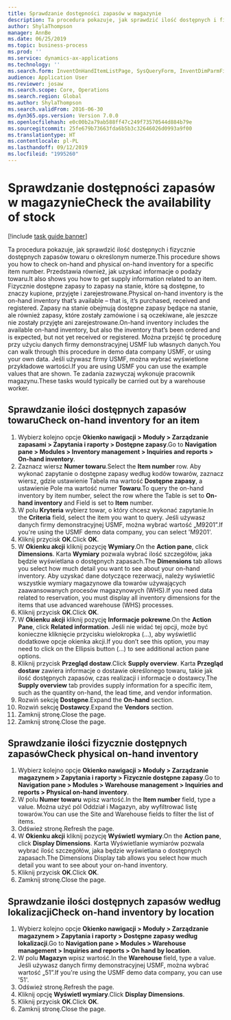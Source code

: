 ```yaml
---
title: Sprawdzanie dostępności zapasów w magazynie
description: Ta procedura pokazuje, jak sprawdzić ilość dostępnych i fizycznie dostępnych zapasów towaru o określonym numerze.
author: ShylaThompson
manager: AnnBe
ms.date: 06/25/2019
ms.topic: business-process
ms.prod: ''
ms.service: dynamics-ax-applications
ms.technology: ''
ms.search.form: InventOnHandItemListPage, SysQueryForm, InventDimParmFixed, InventSupply, DefaultDashboard, WHSInventPhysicalOnhand, WHSOnHand
audience: Application User
ms.reviewer: josaw
ms.search.scope: Core, Operations
ms.search.region: Global
ms.author: ShylaThompson
ms.search.validFrom: 2016-06-30
ms.dyn365.ops.version: Version 7.0.0
ms.openlocfilehash: e0c00b2a79ab588ff47c249f73570544d884b79e
ms.sourcegitcommit: 25fe679b73663fda6b5b3c32646026d0993a9f00
ms.translationtype: HT
ms.contentlocale: pl-PL
ms.lasthandoff: 09/12/2019
ms.locfileid: "1995260"
---
```

# <a name="check-the-availability-of-stock"></a><span data-ttu-id="3af90-103">Sprawdzanie dostępności zapasów w magazynie</span><span class="sxs-lookup"><span data-stu-id="3af90-103">Check the availability of stock</span></span>

[!include [task guide banner](../../includes/task-guide-banner.md)]

<span data-ttu-id="3af90-104">Ta procedura pokazuje, jak sprawdzić ilość dostępnych i fizycznie dostępnych zapasów towaru o określonym numerze.</span><span class="sxs-lookup"><span data-stu-id="3af90-104">This procedure shows you how to check on-hand and physical on-hand inventory for a specific item number.</span></span> <span data-ttu-id="3af90-105">Przedstawia również, jak uzyskać informacje o podaży towaru.</span><span class="sxs-lookup"><span data-stu-id="3af90-105">It also shows you how to get supply information related to an item.</span></span> <span data-ttu-id="3af90-106">Fizycznie dostępne zapasy to zapasy na stanie, które są dostępne, to znaczy kupione, przyjęte i zarejestrowane.</span><span class="sxs-lookup"><span data-stu-id="3af90-106">Physical on-hand inventory is the on-hand inventory that’s available – that is, it’s purchased, received and registered.</span></span> <span data-ttu-id="3af90-107">Zapasy na stanie obejmują dostępne zapasy będące na stanie, ale również zapasy, które zostały zamówione i są oczekiwane, ale jeszcze nie zostały przyjęte ani zarejestrowane.</span><span class="sxs-lookup"><span data-stu-id="3af90-107">On-hand inventory includes the available on-hand inventory, but also the inventory that’s been ordered and is expected, but not yet received or registered.</span></span> <span data-ttu-id="3af90-108">Można przejść tę procedurę przy użyciu danych firmy demonstracyjnej USMF lub własnych danych.</span><span class="sxs-lookup"><span data-stu-id="3af90-108">You can walk through this procedure in demo data company USMF, or using your own data.</span></span> <span data-ttu-id="3af90-109">Jeśli używasz firmy USMF, można wybrać wyświetlone przykładowe wartości.</span><span class="sxs-lookup"><span data-stu-id="3af90-109">If you are using USMF you can use the example values that are shown.</span></span> <span data-ttu-id="3af90-110">Te zadania zazwyczaj wykonuje pracownik magazynu.</span><span class="sxs-lookup"><span data-stu-id="3af90-110">These tasks would typically be carried out by a warehouse worker.</span></span>


## <a name="check-on-hand-inventory-for-an-item"></a><span data-ttu-id="3af90-111">Sprawdzanie ilości dostępnych zapasów towaru</span><span class="sxs-lookup"><span data-stu-id="3af90-111">Check on-hand inventory for an item</span></span>
1. <span data-ttu-id="3af90-112">Wybierz kolejno opcje **Okienko nawigacji > Moduły > Zarządzanie zapasami > Zapytania i raporty > Dostępne zapasy**.</span><span class="sxs-lookup"><span data-stu-id="3af90-112">Go to **Navigation pane > Modules > Inventory management > Inquiries and reports > On-hand inventory**.</span></span>
2. <span data-ttu-id="3af90-113">Zaznacz wiersz **Numer towaru**.</span><span class="sxs-lookup"><span data-stu-id="3af90-113">Select the **Item number** row.</span></span> <span data-ttu-id="3af90-114">Aby wykonać zapytanie o dostępne zapasy według kodów towarów, zaznacz wiersz, gdzie ustawienie Tabela ma wartość **Dostępne zapasy**, a ustawienie Pole ma wartość numer **Towaru**.</span><span class="sxs-lookup"><span data-stu-id="3af90-114">To query the on-hand inventory by item number, select the row where the Table is set to **On-hand inventory** and Field is set to **Item** number.</span></span>
3. <span data-ttu-id="3af90-115">W polu **Kryteria** wybierz towar, o który chcesz wykonać zapytanie.</span><span class="sxs-lookup"><span data-stu-id="3af90-115">In the **Criteria** field, select the item you want to query.</span></span> <span data-ttu-id="3af90-116">Jeśli używasz danych firmy demonstracyjnej USMF, można wybrać wartość „M9201”.</span><span class="sxs-lookup"><span data-stu-id="3af90-116">If you're using the USMF demo data company, you can select 'M9201'.</span></span>  
4. <span data-ttu-id="3af90-117">Kliknij przycisk **OK**.</span><span class="sxs-lookup"><span data-stu-id="3af90-117">Click **OK**.</span></span>
5. <span data-ttu-id="3af90-118">W **Okienku akcji** kliknij pozycję **Wymiary**.</span><span class="sxs-lookup"><span data-stu-id="3af90-118">On the **Action pane**, click **Dimensions**.</span></span> <span data-ttu-id="3af90-119">Karta **Wymiary** pozwala wybrać ilość szczegółów, jaka będzie wyświetlana o dostępnych zapasach.</span><span class="sxs-lookup"><span data-stu-id="3af90-119">The **Dimensions** tab allows you select how much detail you want to see about your on-hand inventory.</span></span> <span data-ttu-id="3af90-120">Aby uzyskać dane dotyczące rezerwacji, należy wyświetlić wszystkie wymiary magazynowe dla towarów używających zaawansowanych procesów magazynowych (WHS).</span><span class="sxs-lookup"><span data-stu-id="3af90-120">If you need data related to reservation, you must display all inventory dimensions for the items that use advanced warehouse (WHS) processes.</span></span>
6. <span data-ttu-id="3af90-121">Kliknij przycisk **OK**.</span><span class="sxs-lookup"><span data-stu-id="3af90-121">Click **OK**.</span></span>
7. <span data-ttu-id="3af90-122">W **Okienku akcji** kliknij pozycję **Informacje pokrewne**.</span><span class="sxs-lookup"><span data-stu-id="3af90-122">On the **Action Pane**, click **Related information**.</span></span> <span data-ttu-id="3af90-123">Jeśli nie widać tej opcji, może być konieczne kliknięcie przycisku wielokropka (...), aby wyświetlić dodatkowe opcje okienka akcji.</span><span class="sxs-lookup"><span data-stu-id="3af90-123">If you don’t see this option, you may need to click on the Ellipsis button (…) to see additional action pane options.</span></span>
8. <span data-ttu-id="3af90-124">Kliknij przycisk **Przegląd dostaw**.</span><span class="sxs-lookup"><span data-stu-id="3af90-124">Click **Supply overview**.</span></span> <span data-ttu-id="3af90-125">Karta **Przegląd dostaw** zawiera informacje o dostawie określonego towaru, takie jak ilość dostępnych zapasów, czas realizacji i informacje o dostawcy.</span><span class="sxs-lookup"><span data-stu-id="3af90-125">The **Supply overview** tab provides supply information for a specific item, such as the quantity on-hand, the lead time, and vendor information.</span></span>  
9. <span data-ttu-id="3af90-126">Rozwiń sekcję **Dostępne**.</span><span class="sxs-lookup"><span data-stu-id="3af90-126">Expand the **On-hand** section.</span></span>
10. <span data-ttu-id="3af90-127">Rozwiń sekcję **Dostawcy**.</span><span class="sxs-lookup"><span data-stu-id="3af90-127">Expand the **Vendors** section.</span></span>
11. <span data-ttu-id="3af90-128">Zamknij stronę.</span><span class="sxs-lookup"><span data-stu-id="3af90-128">Close the page.</span></span>
12. <span data-ttu-id="3af90-129">Zamknij stronę.</span><span class="sxs-lookup"><span data-stu-id="3af90-129">Close the page.</span></span>

## <a name="check-physical-on-hand-inventory"></a><span data-ttu-id="3af90-130">Sprawdzanie ilości fizycznie dostępnych zapasów</span><span class="sxs-lookup"><span data-stu-id="3af90-130">Check physical on-hand inventory</span></span>
1. <span data-ttu-id="3af90-131">Wybierz kolejno opcje **Okienko nawigacji > Moduły > Zarządzanie magazynem > Zapytania i raporty > Fizycznie dostępne zapasy**.</span><span class="sxs-lookup"><span data-stu-id="3af90-131">Go to **Navigation pane > Modules > Warehouse management > Inquiries and reports > Physical on-hand inventory**.</span></span>
2. <span data-ttu-id="3af90-132">W polu **Numer towaru** wpisz wartość.</span><span class="sxs-lookup"><span data-stu-id="3af90-132">In the **Item number** field, type a value.</span></span> <span data-ttu-id="3af90-133">Można użyć pól Oddział i Magazyn, aby wyfiltrować listę towarów.</span><span class="sxs-lookup"><span data-stu-id="3af90-133">You can use the Site and Warehouse fields to filter the list of items.</span></span> 
3. <span data-ttu-id="3af90-134">Odśwież stronę.</span><span class="sxs-lookup"><span data-stu-id="3af90-134">Refresh the page.</span></span>
4. <span data-ttu-id="3af90-135">W **Okienku akcji** kliknij pozycję **Wyświetl wymiary**.</span><span class="sxs-lookup"><span data-stu-id="3af90-135">On the **Action pane**, click **Display Dimensions**.</span></span> <span data-ttu-id="3af90-136">Karta Wyświetlanie wymiarów pozwala wybrać ilość szczegółów, jaka będzie wyświetlana o dostępnych zapasach.</span><span class="sxs-lookup"><span data-stu-id="3af90-136">The Dimensions Display tab allows you select how much detail you want to see about your on-hand inventory.</span></span>
5. <span data-ttu-id="3af90-137">Kliknij przycisk **OK**.</span><span class="sxs-lookup"><span data-stu-id="3af90-137">Click **OK**.</span></span>
6. <span data-ttu-id="3af90-138">Zamknij stronę.</span><span class="sxs-lookup"><span data-stu-id="3af90-138">Close the page.</span></span>

## <a name="check-on-hand-inventory-by-location"></a><span data-ttu-id="3af90-139">Sprawdzanie ilości dostępnych zapasów według lokalizacji</span><span class="sxs-lookup"><span data-stu-id="3af90-139">Check on-hand inventory by location</span></span>
1. <span data-ttu-id="3af90-140">Wybierz kolejno opcje **Okienko nawigacji > Moduły > Zarządzanie magazynem > Zapytania i raporty > Dostępne zapasy według lokalizacji**.</span><span class="sxs-lookup"><span data-stu-id="3af90-140">Go to **Navigation pane > Modules > Warehouse management > Inquiries and reports > On hand by location**.</span></span>
2. <span data-ttu-id="3af90-141">W polu **Magazyn** wpisz wartość.</span><span class="sxs-lookup"><span data-stu-id="3af90-141">In the **Warehouse** field, type a value.</span></span> <span data-ttu-id="3af90-142">Jeśli używasz danych firmy demonstracyjnej USMF, można wybrać wartość „51”.</span><span class="sxs-lookup"><span data-stu-id="3af90-142">If you're using the USMF demo data company, you can use '51'.</span></span>  
3. <span data-ttu-id="3af90-143">Odśwież stronę.</span><span class="sxs-lookup"><span data-stu-id="3af90-143">Refresh the page.</span></span>
4. <span data-ttu-id="3af90-144">Kliknij opcję **Wyświetl wymiary**.</span><span class="sxs-lookup"><span data-stu-id="3af90-144">Click **Display Dimensions**.</span></span>
5. <span data-ttu-id="3af90-145">Kliknij przycisk **OK**.</span><span class="sxs-lookup"><span data-stu-id="3af90-145">Click **OK**.</span></span>
6. <span data-ttu-id="3af90-146">Zamknij stronę.</span><span class="sxs-lookup"><span data-stu-id="3af90-146">Close the page.</span></span>

